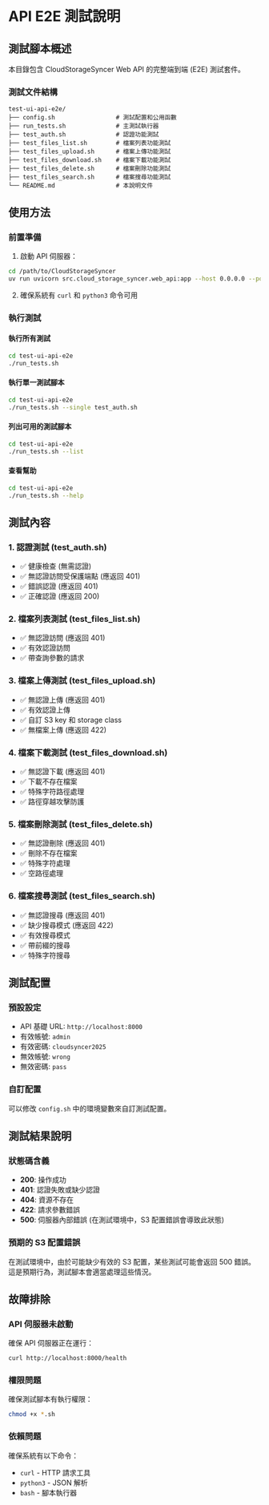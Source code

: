 # API E2E 測試說明

## 測試腳本概述

本目錄包含 CloudStorageSyncer Web API 的完整端到端 (E2E) 測試套件。

### 測試文件結構

```
test-ui-api-e2e/
├── config.sh                 # 測試配置和公用函數
├── run_tests.sh              # 主測試執行器
├── test_auth.sh              # 認證功能測試
├── test_files_list.sh        # 檔案列表功能測試
├── test_files_upload.sh      # 檔案上傳功能測試
├── test_files_download.sh    # 檔案下載功能測試
├── test_files_delete.sh      # 檔案刪除功能測試
├── test_files_search.sh      # 檔案搜尋功能測試
└── README.md                 # 本說明文件
```

## 使用方法

### 前置準備

1. 啟動 API 伺服器：
```bash
cd /path/to/CloudStorageSyncer
uv run uvicorn src.cloud_storage_syncer.web_api:app --host 0.0.0.0 --port 8000
```

2. 確保系統有 `curl` 和 `python3` 命令可用

### 執行測試

#### 執行所有測試
```bash
cd test-ui-api-e2e
./run_tests.sh
```

#### 執行單一測試腳本
```bash
cd test-ui-api-e2e
./run_tests.sh --single test_auth.sh
```

#### 列出可用的測試腳本
```bash
cd test-ui-api-e2e
./run_tests.sh --list
```

#### 查看幫助
```bash
cd test-ui-api-e2e
./run_tests.sh --help
```

## 測試內容

### 1. 認證測試 (test_auth.sh)
- ✅ 健康檢查 (無需認證)
- ✅ 無認證訪問受保護端點 (應返回 401)
- ✅ 錯誤認證 (應返回 401)
- ✅ 正確認證 (應返回 200)

### 2. 檔案列表測試 (test_files_list.sh)
- ✅ 無認證訪問 (應返回 401)
- ✅ 有效認證訪問
- ✅ 帶查詢參數的請求

### 3. 檔案上傳測試 (test_files_upload.sh)
- ✅ 無認證上傳 (應返回 401)
- ✅ 有效認證上傳
- ✅ 自訂 S3 key 和 storage class
- ✅ 無檔案上傳 (應返回 422)

### 4. 檔案下載測試 (test_files_download.sh)
- ✅ 無認證下載 (應返回 401)
- ✅ 下載不存在檔案
- ✅ 特殊字符路徑處理
- ✅ 路徑穿越攻擊防護

### 5. 檔案刪除測試 (test_files_delete.sh)
- ✅ 無認證刪除 (應返回 401)
- ✅ 刪除不存在檔案
- ✅ 特殊字符處理
- ✅ 空路徑處理

### 6. 檔案搜尋測試 (test_files_search.sh)
- ✅ 無認證搜尋 (應返回 401)
- ✅ 缺少搜尋模式 (應返回 422)
- ✅ 有效搜尋模式
- ✅ 帶前綴的搜尋
- ✅ 特殊字符搜尋

## 測試配置

### 預設設定
- API 基礎 URL: `http://localhost:8000`
- 有效帳號: `admin`
- 有效密碼: `cloudsyncer2025`
- 無效帳號: `wrong`
- 無效密碼: `pass`

### 自訂配置
可以修改 `config.sh` 中的環境變數來自訂測試配置。

## 測試結果說明

### 狀態碼含義
- **200**: 操作成功
- **401**: 認證失敗或缺少認證
- **404**: 資源不存在
- **422**: 請求參數錯誤
- **500**: 伺服器內部錯誤 (在測試環境中，S3 配置錯誤會導致此狀態)

### 預期的 S3 配置錯誤
在測試環境中，由於可能缺少有效的 S3 配置，某些測試可能會返回 500 錯誤。這是預期行為，測試腳本會適當處理這些情況。

## 故障排除

### API 伺服器未啟動
確保 API 伺服器正在運行：
```bash
curl http://localhost:8000/health
```

### 權限問題
確保測試腳本有執行權限：
```bash
chmod +x *.sh
```

### 依賴問題
確保系統有以下命令：
- `curl` - HTTP 請求工具
- `python3` - JSON 解析
- `bash` - 腳本執行器
